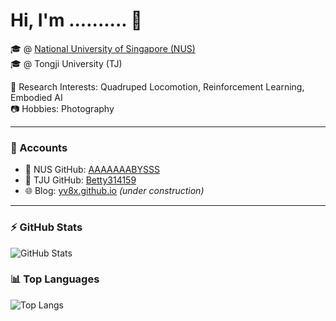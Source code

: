 # Hi, I'm .......... 👋  

🎓  @ [National University of Singapore (NUS)](https://nus.edu.sg)  
🎓  @ Tongji University (TJ)  

🤖 Research Interests: Quadruped Locomotion, Reinforcement Learning, Embodied AI  
📷 Hobbies: Photography   

---

### 🔗 Accounts
- 🦁 NUS GitHub: [AAAAAAABYSSS](https://github.com/AAAAAAABYSSS)  
- 🏫 TJU GitHub: [Betty314159](https://github.com/Betty314159)  
- 🌐 Blog: [yv8x.github.io](https://yv8x.github.io) *(under construction)*  

---

### ⚡ GitHub Stats 
![GitHub Stats](https://github-readme-stats.vercel.app/api?username=AAAAAAABYSSS&show_icons=true&theme=tokyonight)

### 📊 Top Languages 
![Top Langs](https://github-readme-stats.vercel.app/api/top-langs/?username=AAAAAAABYSSS&layout=compact&theme=tokyonight)
